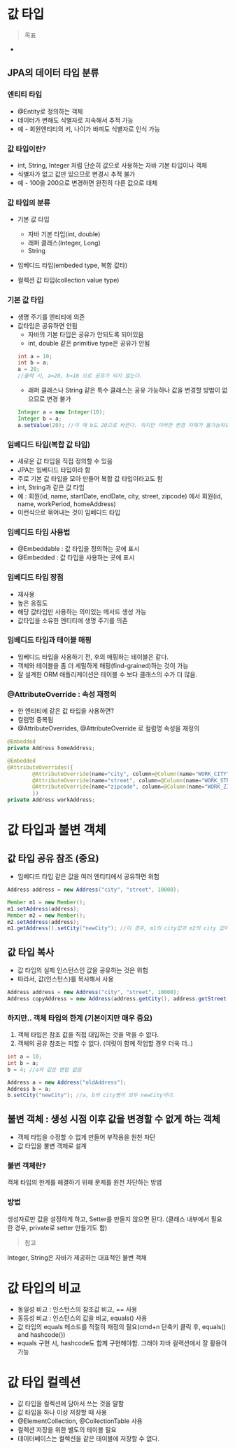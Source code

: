 # 값 타입
> 목표
* 

## JPA의 데이터 타입 분류
### 엔티티 타입
* @Entity로 정의하는 객체
* 데이터가 변해도 식별자로 지속해서 추적 가능
* 예 - 회원엔티티의 키, 나이가 바껴도 식별자로 인식 가능
### 값 타입이란?
* int, String, Integer 처럼 단순히 값으로 사용하는 자바 기본 타입이나 객체
* 식별자가 없고 값만 있으므로 변경시 추적 불가
* 예 - 100을 200으로 변경하면 완전히 다른 값으로 대체

### 값 타입의 분류
* 기본 값 타입
    * 자바 기본 타입(int, double)
    * 래퍼 클래스(Integer, Long)
    * String
* 임베디드 타입(embeded type, 복합 값타)

* 컬렉션 값 타입(collection value type)

### 기본 값 타입
* 생명 주기를 엔티티에 의존
* 값타입은 공유하면 안됨
    * 자바의 기본 타입은 공유가 안되도록 되어있음
    * int, double 같은 primitive type은 공유가 안됨
    ````java
    int a = 10;
    int b = a;
    a = 20;
    //출력 시, a=20, b=10 으로 공유가 되지 않는다.
    ````
    * 래퍼 클래스나 String 같은 특수 클래스는 공유 가능하나 값을 변경할 방법이 없으므로 변경 불가 
    ````java
    Integer a = new Integer(10);
    Integer b = a;
    a.setValue(20); //이 때 b도 20으로 바뀐다. 하지만 이러한 변경 자체가 불가능하도록 되어있어 변경 불가  
    ````

### 임베디드 타입(복합 값 타입)
* 새로운 값 타입을 직접 정의할 수 있음
* JPA는 임베디드 타입이라 함
* 주로 기본 값 타입을 모아 만들어 복합 값 타입이라고도 함
* int, String과 같은 값 타입 
* 예 : 회원(id, name, startDate, endDate, city, street, zipcode) 에서 회원(id, name, workPeriod, homeAddress)
* 이런식으로 묶어내는 것이 임베디드 타입

### 임베디드 타입 사용법
* @Embeddable : 값 타입을 정의하는 곳에 표시 
* @Embedded : 값 타입을 사용하는 곳에 표시 

### 임베디드 타입 장점
* 재사용 
* 높은 응집도 
* 해당 값타입만 사용하는 의미있는 메서드 생성 가능
* 값타입을 소유한 엔티티에 생명 주기를 의존

### 임베디드 타입과 테이블 매핑
* 임베디드 타입을 사용하기 전, 후의 매핑하는 테이블은 같다.
* 객체와 테이블을  좀 더 세밀하게 매핑(find-grained)하는 것이 가능
* 잘 설계한 ORM 애플리케이션은 테이블 수 보다 클래스의 수가 더 많음. 

### @AttributeOverride : 속성 재정의
* 한 엔티티에 같은 값 타입을 사용하면?
* 컬럼명 중복됨
* @AttributeOverrides, @AttributeOverride 로 컬럼명 속성을 재정의 
````java
@Embedded
private Address homeAddress;

@Embedded
@AttributeOverrides({
        @AttributeOverride(name="city", column=@Column(name="WORK_CITY")),
        @AttributeOverride(name="street", column=@Column(name="WORK_STREET")),
        @AttributeOverride(name="zipcode", column=@Column(name="WORK_ZIPCODE"))
        })
private Address workAddress;
````

# 값 타입과 불변 객체
## 값 타입 공유 참조 (중요)
* 임베디드 타입 같은 값을 여러 엔티티에서 공유하면 위험
````java
Address address = new Address("city", "street", 10000);

Member m1 = new Member();
m1.setAddress(address);
Member m2 = new Member();
m2.setAddress(address);
m1.getAddress().setCity("newCity"); //이 경우, m1의 city값과 m2의 city 값이 둘 다 변경된다. (sideEffect 발생)
````
## 값 타입 복사
* 값 타입의 실제 인스턴스인 값을 공유하는 것은 위험
* 따라서, 값(인스턴스)를 복사해서 사용
````java
Address address = new Address("city", "street", 10000);
Address copyAddress = new Address(address.getCity(), address.getStreet(), address.getZipcode());
````

### 하지만.. 객체 타입의 한계 (기본이지만 매우 중요)
1. 객체 타입은 참조 값을 직접 대입하는 것을 막을 수 없다.
2. 객체의 공유 참조는 피할 수 없다. (여럿이 함께 작업할 경우 더욱 더..)
````java
int a = 10;
int b = a;
b = 4; //a의 값은 변함 없음
````
````java
Address a = new Address("oldAddress");
Address b = a;
b.setCity("newCity"); //a, b의 city명이 모두 newCity이다. 
````

## 불변 객체 : 생성 시점 이후 값을 변경할 수 없게 하는 객체
* 객체 타입을 수정할 수 없게 만들어 부작용을 원천 차단
* 값 타입을 불변 객체로 설계
### 불변 객체란?
객체 타입의 한계를 해결하기 위해 문제를 원천 차단하는 방법
### 방법
생성자로만 값을 설정하게 하고, Setter를 만들지 않으면 된다.
(클래스 내부에서 필요한 경우, private로 setter 만들기도 함)

> 참고

Integer, String은 자바가 제공하는 대표적인 불변 객체 

# 값 타입의 비교
* 동일성 비교 : 인스턴스의 참조값 비교, == 사용
* 동등성 비교 : 인스턴스의 값을 비교, equals() 사용
* 값 타입의 equals 메소드를 적절히 재정의 필요(cmd+n 단축키 클릭 후, equals() and hashcode())
* equals 구현 시, hashcode도 함께 구현해야함. 그래야 자바 컬렉션에서 잘 활용이 가능

# 값 타입 컬렉션
* 값 타입을 컬렉션에 담아서 쓰는 것을 말함
* 값 타입을 하나 이상 저장할 때 사용
* @ElementCollection, @CollectionTable 사용
* 컬렉션 저장을 위한 별도의 테이블 필요
* 데이터베이스는 컬렉션을 같은 테이블에 저장할 수 없다.



